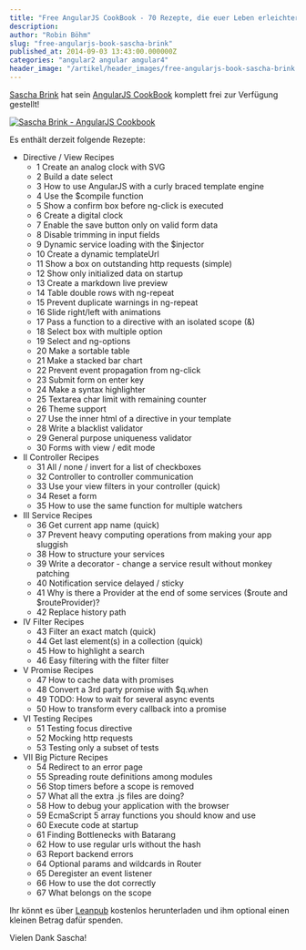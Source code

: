 ```yaml
---
title: "Free AngularJS CookBook - 70 Rezepte, die euer Leben erleichtern"
description: 
author: "Robin Böhm"
slug: "free-angularjs-book-sascha-brink"
published_at: 2014-09-03 13:43:00.000000Z
categories: "angular2 angular angular4"
header_image: "/artikel/header_images/free-angularjs-book-sascha-brink.jpg"
---
```


[Sascha Brink](http://angularjs.de/entwickler/saschabrink) hat sein [AngularJS CookBook](https://leanpub.com/angularjs-cookbook) komplett frei zur Verfügung gestellt!

[![Sascha Brink - AngularJS Cookbook](https://assets-production-workshops-de.s3.amazonaws.com/system/projects/1/uploads/46/large.jpeg)](https://leanpub.com/angularjs-cookbook) 


Es enthält derzeit folgende Rezepte:

* Directive / View Recipes
	* 1 Create an analog clock with SVG
	* 2 Build a date select
	* 3 How to use AngularJS with a curly braced template engine
	* 4 Use the $compile function
	* 5 Show a confirm box before ng-click is executed
	* 6 Create a digital clock
	* 7 Enable the save button only on valid form data
	* 8 Disable trimming in input fields
	* 9 Dynamic service loading with the $injector
	* 10 Create a dynamic templateUrl
	* 11 Show a box on outstanding http requests (simple)
	* 12 Show only initialized data on startup
	* 13 Create a markdown live preview
	* 14 Table double rows with ng-repeat
	* 15 Prevent duplicate warnings in ng-repeat
	* 16 Slide right/left with animations
	* 17 Pass a function to a directive with an isolated scope (&)
	* 18 Select box with multiple option
	* 19 Select and ng-options
	* 20 Make a sortable table
	* 21 Make a stacked bar chart
	* 22 Prevent event propagation from ng-click
	* 23 Submit form on enter key
	* 24 Make a syntax highlighter
	* 25 Textarea char limit with remaining counter
	* 26 Theme support
	* 27 Use the inner html of a directive in your template
	* 28 Write a blacklist validator
	* 29 General purpose uniqueness validator
	* 30 Forms with view / edit mode
* II Controller Recipes
	* 31 All / none / invert for a list of checkboxes
	* 32 Controller to controller communication
	* 33 Use your view filters in your controller (quick)
	* 34 Reset a form
	* 35 How to use the same function for multiple watchers
* III Service Recipes
	* 36 Get current app name (quick)
	* 37 Prevent heavy computing operations from making your app sluggish
	* 38 How to structure your services
	* 39 Write a decorator - change a service result without monkey patching
	* 40 Notification service delayed / sticky
	* 41 Why is there a Provider at the end of some services ($route and $routeProvider)?
	* 42 Replace history path
* IV Filter Recipes
	* 43 Filter an exact match (quick)
	* 44 Get last element(s) in a collection (quick)
	* 45 How to highlight a search
	* 46 Easy filtering with the filter filter
* V Promise Recipes
	* 47 How to cache data with promises
	* 48 Convert a 3rd party promise with $q.when
	* 49 TODO: How to wait for several async events
	* 50 How to transform every callback into a promise
* VI Testing Recipes
	* 51 Testing focus directive
	* 52 Mocking http requests
	* 53 Testing only a subset of tests
* VII Big Picture Recipes
	* 54 Redirect to an error page
	* 55 Spreading route definitions among modules
	* 56 Stop timers before a scope is removed
	* 57 What all the extra .js files are doing?
	* 58 How to debug your application with the browser
	* 59 EcmaScript 5 array functions you should know and use
	* 60 Execute code at startup
	* 61 Finding Bottlenecks with Batarang
	* 62 How to use regular urls without the hash
	* 63 Report backend errors
	* 64 Optional params and wildcards in Router
	* 65 Deregister an event listener
	* 66 How to use the dot correctly
	* 67 What belongs on the scope
	
Ihr könnt es über [Leanpub](https://leanpub.com/angularjs-cookbook) kostenlos herunterladen und ihm optional einen kleinen Betrag dafür spenden.

Vielen Dank Sascha!
 
